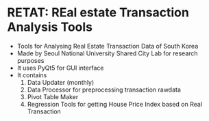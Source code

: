 # RETAT: REal estate Transaction Analysis Tools
* Tools for Analysing Real Estate Transaction Data of South Korea
* Made by Seoul National University Shared City Lab for research purposes
* It uses PyQt5 for GUI interface
* It contains
   1. Data Updater (monthly)
   2. Data Processor for preprocessing transaction rawdata
   3. Pivot Table Maker
   4. Regression Tools for getting House Price Index based on Real Transaction

